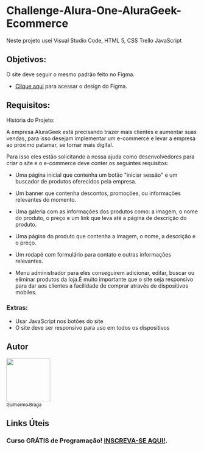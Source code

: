 # Challenge-Alura-One-AluraGeek-Ecommerce


Neste projeto usei Visual Studio Code, HTML 5, CSS Trello JavaScript
## Objetivos: 

O site deve seguir o mesmo padrão feito no Figma. 

- [Clique aqui](https://www.figma.com/file/itJpWbvHxSUcUeMPy1lmof/AluraGeek) para acessar o design do Figma.

## Requisitos:

História do Projeto:

A empresa AluraGeek está precisando trazer mais clientes e aumentar suas vendas, para isso desejam implementar um e-commerce e levar a empresa ao próximo patamar, se tornar mais digital.

Para isso eles estão solicitando a nossa ajuda como desenvolvedores para criar o site e o e-commerce deve conter os seguintes requisitos:

- Uma página inicial que contenha um botão "iniciar sessão" e um buscador de produtos oferecidos pela empresa.

- Um banner que contenha descontos, promoções, ou informações relevantes do momento.

- Uma galeria com as informações dos produtos como: a imagem, o nome do produto, o preço e um link que leva até a página de descrição do produto.

- Uma página do produto que contenha a imagem, o nome, a descrição e o preço.

- Um rodapé com formulário para contato e outras informações relevantes.

- Menu administrador para eles conseguirem adicionar, editar, buscar ou eliminar produtos da loja.É muito importante que o site seja responsivo para dar aos clientes a facilidade de comprar através de dispositivos mobiles.

### Extras:

- Usar JavaScript nos botões do site
- O site deve ser responsivo para uso em todos os dispositivos



## Autor  

 [<img src="https://avatars.githubusercontent.com/u/80931364?v=4" width=115><br><sub>Guilherme Braga</sub>](https://github.com/braguilweb) 


## Links Úteis  

### Curso GRÁTIS de Programação! [INSCREVA-SE AQUI!](https://dio.me/sign-up?ref=8C0TGVC5J8).

